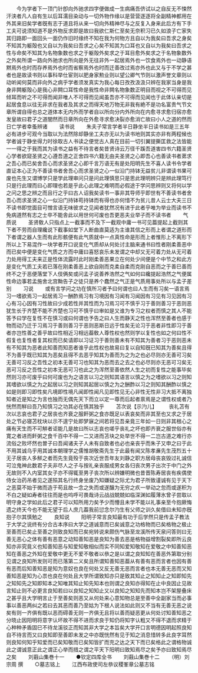 <!-- { "loadSidebar": true } -->
　　今为学者下一顶门针卽向外驰求四字便做成一生病痛吾侪试以之自反无不悚然汗浃者凡人自有生以后耳濡目染动与一切外物作缘以是营营逐逐将全副精神都用在外其来旧矣学者旣有志于道且将从来一切向外精神尽与之反复入身来此后方有下手工夫可说须知道不是外物反求即是故曰我欲仁斯仁至矣无奈积习已久如浪子亡家失其归路即一面回头一面仍作旧时缘终不知在我为何物方且自以为我矣曰吾求之身矣不知其为躯殻也又自以为我矣曰吾求之心矣不知其为口耳也又自以为我矣曰吾求之性与命矣不知其为名物象数也求之于躯殻外矣求之于耳目愈外矣求之于名物象数外之外矣所谓一路向外驰求也所向是外无往非外一起居焉外也一饮食焉外也一动静语黙焉外也时而存养焉外也时而省察焉外也时而迁善改过焉亦外也此又与于不学之甚者也是故读书则以事科举仕宦则以肥身家勲业则以望公卿气节则以激声誉文章则以动听闻何莫而非向外之病乎学者须发真实为我心每日孜孜汲汲只辨在我家当身是我身非闗躯殻心是我心非闗口耳性命是我性命非闗名物象数正明目而视之不可得而见倾耳而听之不可得而闻非唯人不可得而见闻虽吾亦不可得而见闻也于此体认亲切是起居食息以往无非求在我者及其求之而得天地万物无非我有絶不是功名富贵气节文章所谓自得也总之道体本无内外而学者自以所向分内外所向在内愈寻求愈归宿亦愈发皇故曰君子之道闇然而日章所向在外愈寻求愈决裂亦愈消亡故曰小人之道的然而日亡学者幸蚤辨诸
　　读书说
　　朱夫子常言学者半日静坐半日读书如是三五年必有进步可观今当取以为法然除却静坐工夫亦无以为读书地则其实亦非有两程候也学者诚于静坐得力时徐取古人书读之便觉古人真在目前一切引翼提撕匡救之法皆能一一得之于我而其为读书之益有不待言者矣昔贤诗云万径千蹊吾道害四书六籍圣贤心学者欲窥圣贤之心遵吾道之正舍四书六籍无由夫圣贤之心即吾心也善读书者苐求之吾心而已矣舍吾心而求圣贤之心即千言万语无有是处阳明先生不喜人读书令学者直证本心正为不善读书者舍吾心而求圣贤之心一似沿门持钵无益贫儿非谓读书果可废也先生又谓博学只是学此理审问只是问此理慎思只是思此理明辨只是辨此理笃行只是行此理而曰心即理也若是乎此心此理之难明而必假途于学问思辨则又将何以学之问之思之辨之而且行之乎曰古人诏我矣读书一事非其导师乎即世有不善读书者舍吾心而求圣贤之心一似沿门持钵苟持钵而有得也亦何惜不为贫儿昔人云士大夫三日不读书即觉面目可憎言语无味彼求之见闻者犹然况有进于此者乎唯为举业而读书不免病道然有志之士卒不能舎此以用世何可废也吾更恶夫业举子而不读书者
　　气质说
　　圣贤敎人只指点上一截事而不及下一截观中庸一书可见葢提起上截则其下者不劳而自理纔说下截事如堂下人断曲直莫适为主谁其信之形而上者谓之道形而下者谓之器人生而有此形骸便有此气质就中一点真性命是形而上者惟形上不离形下所以上下易混作一块学者开口说变化气质却从何处讨主脑来通书曰性者刚柔善恶中而已矣中便是变化气质之方而中庸曰喜怒哀乐未发谓之中却又无可着力处从无可着力处用得工夫来正是性体流露时此时刚柔善恶果立在何处少间便是个中节之和此方是变化气质工夫若已落在刚柔善恶上欲自刚而克柔自柔而克刚自恶而之于善巳善而终不之于恶便落堂下人伎俩矣或问孟子说善养浩然之气如何曰纔提起浩然之气便属性命边事若孟施舍北宫黝告子之徒只是养个蠢然之气正是气质用事处所以与孟子差别
　　习说
　　或有言学问之功在慎所习者予曰何谓也曰人生而有习矣一语言焉习一嗜欲焉习一起居焉习一酬酢焉习有习境因有习闻有习闻因有习见有习见因有习心有习心因有习性故曰少成若性并其性而为习焉习可不慎乎习于善则善习于恶则恶犹生长于齐楚不能不齐楚也习可不慎乎曰审如是又谁为专习之权者而慎之其人不能答予曰学在复性不在慎习或曰何谓也予告之曰人生而静天之性也浑然至善者也感于物而动乃迁于习焉习于善则善习于恶则恶斯日远于性矣无论习于恶者非性即习于善者亦岂性善之善乎故曰性相近习相远葢敎人尊性权也然则学以复性也如之何曰性不假复也复性者复其权而已矣请即以习证习于善则善未有不知其为善者习于恶则恶未有不知其为恶者此知善而知恶者谁乎此性权也故易曰复以自知旣已知其为善矣且得不为善乎既已知其为恶矣且得不去恶乎知其为善而为之为之也必尽则亦无善可习矣无善可习反之吾性之初本无善可习也知其为恶而去之去之也必尽则亦无恶可习矣无恶可习反之吾性之初本无恶可习也此之为浑然至善依然人生之初而复性之能事毕矣然则习亦可废乎曰何可废也为之语言以习之则知其语言以慎之为之嗜欲以习之则知其嗜欲以慎之为之起居以习之则知其起居以慎之为之酬酢以习之则知其酬酢以慎之如是则即习即性矣凡境即性境凡闻即性闻凡见即性见无心非性无性非习大抵不离独知者近是知之为言也独而无偶先天下而立以定一尊而后起者禀焉是之谓性权或者乃恍然而觧曰吾乃知慎习之功其必在慎其独乎
　　苫次说【示汋儿】
　　丧礼苫有次以志哀也君子之居丧也齐衰之服飦粥之食亦既足以表哀矣而非其至也又求之于居处之节必寝苫枕块以示不遑宁处即梦寐之间若将见吾亲竟三年如一日则非其根心之痛有天生而不可觧者讵能几是故曰所以志哀也嗟乎丧礼之坏也即齐衰之服世俗亦有寛之者进而飦粥之食千百中不得一二又进而苫块之处举世不得一二岂古道之难行亦流俗之败坏然也曽子曰吾闻诸夫子人未有自致者也必也亲丧乎而朱子又申之曰于此不用其诚乌乎用其诚本朝理学之儒惟胡敬斋先生于此最有闻又陈孝亷先生茂烈五十无子居丧人多觧之者而先生竟殁于丧次近世吾年友刘静之职方居母丧哀毁过礼诚信可泣鬼神此数君子夫非尽人之子与按礼亲丧服成男女各归丧次男子出次于中门之外无故则不入内室其女子亦不得辄至男子丧次所以辨嫌明微也昔晋陈寿居丧有疾偶使侍女治药吊者见之遂殒其名行终身坐废乃知嫌疑之际尤为君子所致谨诚有见于天下之恶莫不始于微而造于苟且故一念之失而或遂醸为无穷之疚一举动之忽而或遂积为不白之疑如寿者往往而是也呜呼可畏哉诗云战战兢兢如临深渊如履薄氷曾子尝取以明守身之学如此后之君子可以知所用力矣予少而懵且未学不能以礼事亲至今抱厥悔遗之终天今也不能无望于后人庶几葢我前愆念尔汋生有父师之训久矣借曰未知亦旣抱子尔其慎勉之
　　良知说
　　阳明子常言良知最有功于后学然只是传孟子教法于大学之说终有分合古本序曰大学之道诚意而已矣诚意之功格物而已矣格物之极止至善而已矣止至善之则致良知而已矣宛转说来颇伤气脉至龙溪所传天泉问答则曰无善无恶心之体有善有恶意之动知善知恶是良知为善去恶是格物益增割裂矣即所云良知亦非究竟义也知善知恶与知爱知敬相似而实不同知爱知敬知在爱敬之中知善知恶知在善恶之外知在爱敬中更无不爱不敬者以叅之是以谓之良知知在善恶外第取分别见谓之良知所发则可而已落第二义矣且所谓知善知恶葢从有善有恶而言者也因有善有恶而后知善知恶是知为意奴也良在何处又反无善无恶而言者也本无善无恶而又知善知恶是知为心祟也良在何处且大学所谓致知亦只是致其知止之知知止之知即知先之知知先之知即知本之知唯其知止知先知本也则谓之良知亦得知在止中良因止见故言知止则不必更言良知若曰以良知之知知止又以良知之知知先而知本岂不架屋叠床之甚乎且大学明言止于至善矣则恶又从何处来心意知物总是至善中全副家当而必事事以善恶两纠之若曰去其恶而善乃至姑为下根人说法如此则又不当有无善无恶之说矣有则一齐俱有既以恶而碍善无则一齐俱无且将以善而疑恶更从何处讨知善知恶之分晓止因阳明将意字认坏故不得不进而求良于知仍将知字认粗又不得不退而求精于心种种矛盾固巳不待龙溪驳正而知其非大学之本旨矣大学开口言明德因明起照良知自不待言而又曰良知即至善即未发之中亦既恍然有见于知之消息惜转多此良字耳然则良知何知乎知爱而已矣知敬而已矣知皆扩而充之达之天下而已矣格此之谓格物诚此之谓诚意正此之谓正心举而措之谓之平天下阳明曰致知焉尽之矣予亦曰致知焉尽之矣
　　刘蕺山集巻十一
　　●钦定四库全书
　　刘蕺山集巻十二
　　（明）刘宗周 撰
　　○墓志铭上
　　江西布政使司左叅议稷峯章公墓志铭
